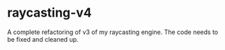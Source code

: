# raycasting-v4
A complete refactoring of v3 of my raycasting engine. The code needs to be fixed and cleaned up.
